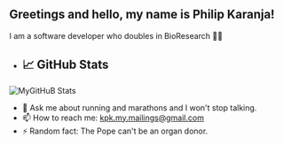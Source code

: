 ## Greetings and hello,  my name is Philip Karanja! 

I am a software developer who doubles in BioResearch 🕵🏿

- ## 📈 GitHub Stats
![MyGitHuB Stats](https://github-readme-stats.vercel.app/api?username=karapk&show_icons=true&theme=radical)


- 💬 Ask me about running and marathons and I won't stop talking. 
- 📫 How to reach me: kpk.my.mailings@gmail.com
- ⚡ Random fact: The Pope can't be an organ donor.
